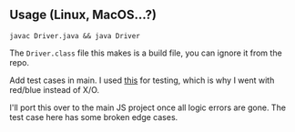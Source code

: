 ## Usage (Linux, MacOS...?)

`javac Driver.java && java Driver`

The `Driver.class` file this makes is a build file, you can ignore it from the repo.

Add test cases in main. I used [this](https://www.mathsisfun.com/games/reversi.html) for testing, which is why I went with red/blue instead of X/O.

I'll port this over to the main JS project once all logic errors are gone. The test case here has some broken edge cases.
